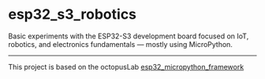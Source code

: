 # esp32_s3_robotics
Basic experiments with the ESP32-S3 development board focused on IoT, robotics, and electronics fundamentals — mostly using MicroPython.

---

This project is based on the octopusLab [esp32_micropython_framework](https://github.com/octopuslab-cz/esp32_micropython_framework)

